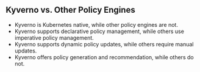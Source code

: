 ## Kyverno vs. Other Policy Engines

- Kyverno is Kubernetes native, while other policy engines are not.
- Kyverno supports declarative policy management, while others use imperative policy management.
- Kyverno supports dynamic policy updates, while others require manual updates.
- Kyverno offers policy generation and recommendation, while others do not.
